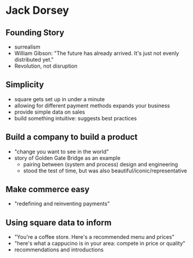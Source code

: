 # Jack Dorsey

## Founding Story
- surrealism
- William Gibson: "The future has already arrived. It's just not evenly distributed yet."
- Revolution, not disruption

## Simplicity
- square gets set up in under a minute
- allowing for different payment methods expands your business
- provide simple data on sales
- build something intuitive: suggests best practices

## Build a company to build a product
- "change you want to see in the world"
- story of Golden Gate Bridge as an example
	- pairing between (system and process) design and engineering
	- stood the test of time, but was also beautiful/iconic/representative

## Make commerce easy
- "redefining and reinventing payments"

## Using square data to inform
- "You're a coffee store. Here's a recommended menu and prices"
- "here's what a cappucino is in your area: compete in price or quality"
- recommendations and introductions